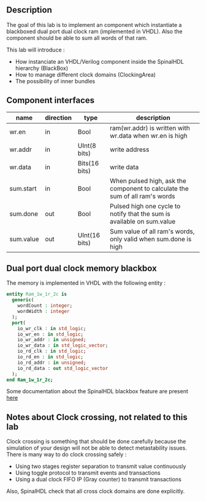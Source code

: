 ## Description
The goal of this lab is to implement an component which instantiate a blackboxed dual port dual clock  ram (implemented in VHDL). Also the component should be able to sum all words of that ram. 

This lab will introduce :

- How instanciate an VHDL/Verilog component inside the SpinalHDL hierarchy (BlackBox)
- How to manage different clock domains (ClockingArea)
- The possibility of inner bundles

## Component interfaces

| name | direction | type | description |
| ------ | ----------- | ------ | ------ |
| wr.en | in | Bool | ram(wr.addr) is written with wr.data when wr.en is high |
| wr.addr | in | UInt(8 bits) | write address |
| wr.data | in | Bits(16 bits) | write data |
| sum.start  | in | Bool | When pulsed high, ask the component to calculate the sum of all ram's words |
| sum.done   | out | Bool | Pulsed high one cycle to notify that the sum is available on sum.value |
| sum.value  | out | UInt(16 bits) | Sum value of all ram's words, only valid when sum.done is high |

## Dual port dual clock memory blackbox

The memory is implemented in VHDL with the following entity :

```vhdl
entity Ram_1w_1r_2c is
  generic(
    wordCount : integer;
    wordWidth : integer
  );
  port(
    io_wr_clk : in std_logic;
    io_wr_en : in std_logic;
    io_wr_addr : in unsigned;
    io_wr_data : in std_logic_vector;
    io_rd_clk : in std_logic;
    io_rd_en : in std_logic;
    io_rd_addr : in unsigned;
    io_rd_data : out std_logic_vector
  );
end Ram_1w_1r_2c;
```

Some documentation about the SpinalHDL blackbox feature are present [here](http://spinalhdl.github.io/SpinalDoc/spinal/core/blackbox/)

## Notes about Clock crossing, not related to this lab
Clock crossing is something that should be done carefully because the simulation of your design will not be able to detect metastability issues. There is many way to do clock crossing safely :

- Using two stages register separation to transmit value continuously
- Using toggle protocol to transmit events and transactions
- Using a dual clock FIFO IP (Gray counter) to transmit transactions

Also, SpinalHDL check that all cross clock domains are done explicitly.